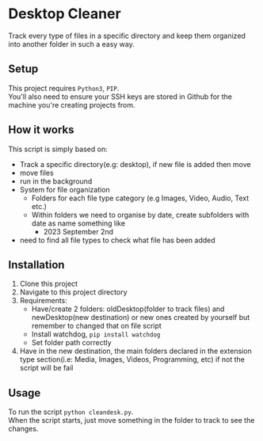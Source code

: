 # Desktop Cleaner

Track every type of files in a specific directory and keep them organized into another folder in such a easy way.

## Setup
This project requires `Python3`, `PIP`.  
You'll also need to ensure your SSH keys are stored in Github for the machine you're creating projects from.

## How it works
This script is simply based on:  
- Track a specific directory(e.g: desktop), if new file is added then move
- move files
- run in the background
- System for file organization
	- Folders for each file type category (e.g Images, Video, Audio, Text etc.)
	- Within folders we need to organise by date, create subfolders with date as name something like
		- 2023
			September
				2nd
- need to find all file types to check what file has been added

## Installation
1. Clone this project
2. Navigate to this project directory
3. Requirements:
	- Have/create 2 folders: oldDesktop(folder to track files) and newDesktop(new destination) or new ones created by yourself but remember to changed that on file script
	- Install watchdog, `pip install watchdog`
	- Set folder path correctly
4. Have in the new destination, the main folders declared in the extension type section(i.e: Media, Images, Videos, Programming, etc) if not the script will be fail


## Usage
To run the script `python cleandesk.py`.  
When the script starts, just move something in the folder to track to see the changes.  

